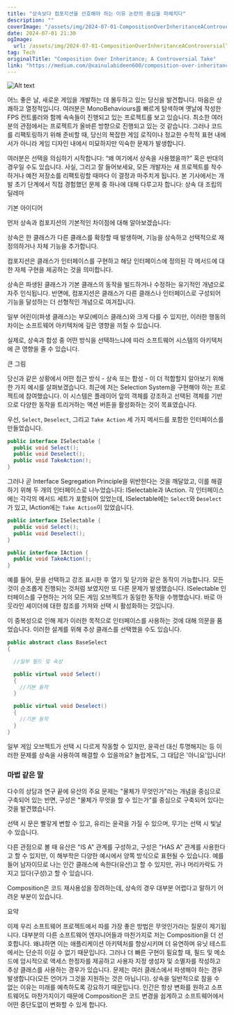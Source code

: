 ```yaml
---
title: "상속보다 컴포지션을 선호해야 하는 이유 논란의 중심을 파헤치다"
description: ""
coverImage: "/assets/img/2024-07-01-CompositionOverInheritanceAControversialTake_0.png"
date: 2024-07-01 21:30
ogImage: 
  url: /assets/img/2024-07-01-CompositionOverInheritanceAControversialTake_0.png
tag: Tech
originalTitle: "Composition Over Inheritance; A Controversial Take"
link: "https://medium.com/@xainulabideen600/composition-over-inheritance-a-controversial-take-9570738b512c"
---
```



![Alt text](/assets/img/2024-07-01-CompositionOverInheritanceAControversialTake_0.png)

어느 좋은 날, 새로운 게임을 개발하는 데 몰두하고 있는 당신을 발견합니다. 마음은 상쾌하고 열정적입니다. 여러분은 MonoBehaviours를 빠르게 탐색하며 옛날에 작성한 FPS 컨트롤러와 함께 속속들이 진행되고 있는 프로젝트를 보고 있습니다. 최소한 여러분의 관점에서는 프로젝트가 올바른 방향으로 진행되고 있는 것 같습니다. 그러나 코드를 리팩토링하기 위해 준비할 때, 당신의 복잡한 게임 로직이나 정교한 수학적 표현 내에서가 아니라 게임 디자인 내에서 미묘하지만 익숙한 문제가 발생합니다.

여러분은 선택을 의심하기 시작합니다: “왜 여기에서 상속을 사용했을까?” 혹은 반대의 경우일 수도 있습니다. 사실, 그리고 잘 들어보세요, 모든 개발자는 새 프로젝트를 착수하거나 예전 저장소를 리팩토링할 때마다 이 결정과 마주치게 됩니다. 본 기사에서는 개발 초기 단계에서 직접 경험했던 문제 중 하나에 대해 다루고자 합니다: 상속 대 조립의 딜레마

기본 아이디어

<div class="content-ad"></div>

먼저 상속과 컴포지션의 기본적인 차이점에 대해 알아보겠습니다:

상속은 한 클래스가 다른 클래스를 확장할 때 발생하며, 기능을 상속하고 선택적으로 재정의하거나 자체 기능을 추가합니다.

컴포지션은 클래스가 인터페이스를 구현하고 해당 인터페이스에 정의된 각 메서드에 대한 자체 구현을 제공하는 것을 의미합니다.

상속은 파생된 클래스가 기본 클래스의 동작을 빌드하거나 수정하는 유기적인 개념으로 자주 인식됩니다. 반면에, 컴포지션은 클래스가 다른 클래스나 인터페이스로 구성되어 기능을 달성하는 더 선형적인 개념으로 여겨집니다.

<div class="content-ad"></div>

일부 어린이(파생 클래스)는 부모(베이스 클래스)와 크게 다를 수 있지만, 이러한 행동의 차이는 소프트웨어 아키텍처에 깊은 영향을 끼칠 수 있습니다.

실제로, 상속과 합성 중 어떤 방식을 선택하느냐에 따라 소프트웨어 시스템의 아키텍처에 큰 영향을 줄 수 있습니다.

큰 그림

당신과 같은 상황에서 어떤 접근 방식 - 상속 또는 합성 - 이 더 적합할지 알아보기 위해 한 가지 예시를 살펴보겠습니다. 최근에 저는 Selection System을 구현해야 하는 프로젝트에 참여했습니다. 이 시스템은 플레이어 앞의 객체를 강조하고 선택된 객체를 기반으로 다양한 동작을 트리거하는 액션 버튼을 활성화하는 것이 목표였습니다.

<div class="content-ad"></div>

우선, `Select`, `Deselect`, 그리고 `Take Action` 세 가지 메서드를 포함한 인터페이스를 만들었습니다.

```java
public interface ISelectable {
  public void Select();
  public void Deselect();
  public void TakeAction();
}
```

그러나 곧 Interface Segregation Principle을 위반한다는 것을 깨달았고, 이를 해결하기 위해 두 개의 인터페이스로 나누었습니다: ISelectable과 IAction. 각 인터페이스에는 각각의 메서드 세트가 포함되어 있었는데, ISelectable에는 `Select`와 `Deselect`가 있고, IAction에는 `Take Action`이 있었습니다.

```java
public interface ISelectable {
  public void Select();
  public void Deselect();
}

public interface IAction {
  public void TakeAction();
}
```

<div class="content-ad"></div>

예를 들어, 문을 선택하고 강조 표시한 후 열기 및 닫기와 같은 동작이 가능합니다. 모든 것이 순조롭게 진행되는 것처럼 보였지만 또 다른 문제가 발생했습니다. ISelectable 인터페이스를 구현하는 거의 모든 게임 오브젝트가 동일한 동작을 수행했습니다. 바로 아웃라인 셰이더에 대한 참조를 가져와 선택 시 활성화하는 것입니다.

이 중복성으로 인해 제가 이러한 목적으로 인터페이스를 사용하는 것에 대해 의문을 품었습니다. 이러한 설계를 위해 추상 클래스를 선택했을 수도 있습니다.

```csharp
public abstract class BaseSelect
{

  //일부 필드 및 속성

  public virtual void Select()
  {
    //기본 동작
  }

  public virtual void Deselect()
  {
    //기본 동작
  }
}
```

일부 게임 오브젝트가 선택 시 다르게 작동할 수 있지만, 윤곽선 대신 투명해지는 등 이러한 문제를 상속을 사용하여 해결할 수 있을까요? 놀랍게도, 그 대답은 '아니요'입니다!

<div class="content-ad"></div>

### 마법 같은 말

다수의 상담과 연구 끝에 유산의 주요 문제는 "물체가 무엇인가"라는 개념을 중심으로 구축되어 있는 반면, 구성은 "물체가 무엇을 할 수 있는가"를 중심으로 구축되어 있다는 것을 발견했습니다.

선택 시 문은 빨갛게 변할 수 있고, 유리는 윤곽을 가질 수 있으며, 무기는 선택 시 빛날 수 있습니다.

다른 관점으로 볼 때 유산은 "IS A" 관계를 구성하고, 구성은 "HAS A" 관계를 사용한다고 할 수 있지만, 이 해부학은 다양한 예시에서 양쪽 방식으로 표현될 수 있습니다. 예를 들어 남자이므로 나는 인간 클래스에 속한다(유산)고 할 수 있지만, 귀나 머리카락도 가지고 있다(구성)고 할 수 있습니다.

<div class="content-ad"></div>

Composition은 코드 재사용성을 장려하는데, 상속의 경우 대부분 어렵다고 말하기 어려운 부분이 있습니다.

요약

이제 우리 소프트웨어 프로젝트에서 따를 가장 좋은 방법은 무엇인가라는 질문이 제기됩니다. 대부분의 다른 소프트웨어 엔지니어들과 마찬가지로 저는 Composition을 더 선호합니다. 왜냐하면 이는 애플리케이션 아키텍처를 향상시키며 더 유연하며 유닛 테스트에서는 단순히 이길 수 없기 때문입니다. 그러나 더 빠른 구현이 필요할 때, 필드 및 메소드에 암시적으로 액세스 한정자를 제공하고 사용자 지정 생성자 및 소멸자를 작성하고 추상 클래스를 사용하는 경우가 있습니다. 문제는 여러 클래스에서 파생해야 하는 경우 발생합니다(모든 언어가 그것을 지원하는 것은 아닙니다). 상속을 일반적으로 참을 수 없는 이유는 미래를 예측하도록 강요하기 때문입니다. 인간은 항상 변화를 원하고 소프트웨어도 마찬가지이기 때문에 Composition은 코드 변경을 쉽게하고 소프트웨어에서 어떤 중단도없이 변화할 수 있게 합니다.